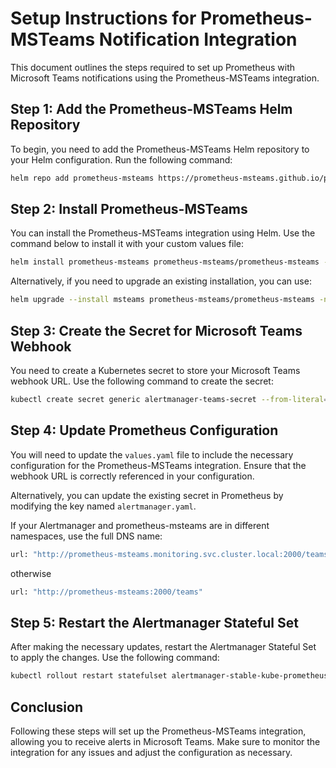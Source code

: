 # Setup Instructions for Prometheus-MSTeams Notification Integration

This document outlines the steps required to set up Prometheus with Microsoft Teams notifications using the Prometheus-MSTeams integration.

## Step 1: Add the Prometheus-MSTeams Helm Repository

To begin, you need to add the Prometheus-MSTeams Helm repository to your Helm configuration. Run the following command:

```bash
helm repo add prometheus-msteams https://prometheus-msteams.github.io/prometheus-msteams/
```

## Step 2: Install Prometheus-MSTeams

You can install the Prometheus-MSTeams integration using Helm. Use the command below to install it with your custom values file:

```bash
helm install prometheus-msteams prometheus-msteams/prometheus-msteams -f values.yaml -n monitoring
```

Alternatively, if you need to upgrade an existing installation, you can use:

```bash
helm upgrade --install msteams prometheus-msteams/prometheus-msteams -n monitoring
```

## Step 3: Create the Secret for Microsoft Teams Webhook

You need to create a Kubernetes secret to store your Microsoft Teams webhook URL. Use the following command to create the secret:

```bash
kubectl create secret generic alertmanager-teams-secret --from-literal=webhook_url=https://*.webhook.office.com/webhookb2/*
```

## Step 4: Update Prometheus Configuration

You will need to update the `values.yaml` file to include the necessary configuration for the Prometheus-MSTeams integration. Ensure that the webhook URL is correctly referenced in your configuration.

Alternatively, you can update the existing secret in Prometheus by modifying the key named `alertmanager.yaml`.

If your Alertmanager and prometheus-msteams are in different namespaces, use the full DNS name:

```bash
url: "http://prometheus-msteams.monitoring.svc.cluster.local:2000/teams"
```

otherwise 
```bash
url: "http://prometheus-msteams:2000/teams"
```

## Step 5: Restart the Alertmanager Stateful Set

After making the necessary updates, restart the Alertmanager Stateful Set to apply the changes. Use the following command:

```bash
kubectl rollout restart statefulset alertmanager-stable-kube-prometheus-sta-alertmanager -n monitoring
```

## Conclusion

Following these steps will set up the Prometheus-MSTeams integration, allowing you to receive alerts in Microsoft Teams. Make sure to monitor the integration for any issues and adjust the configuration as necessary.